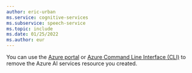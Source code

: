```yaml
---
author: eric-urban
ms.service: cognitive-services
ms.subservice: speech-service
ms.topic: include
ms.date: 01/25/2022
ms.author: eur
---
```


You can use the [Azure portal](~/articles/ai-services/cognitive-services-apis-create-account.md#clean-up-resources) or [Azure Command Line Interface (CLI)](~/articles/ai-services/cognitive-services-apis-create-account-cli.md#clean-up-resources) to remove the Azure AI services resource you created.
